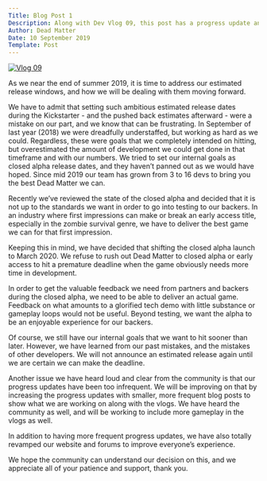```yaml
---
Title: Blog Post 1
Description: Along with Dev Vlog 09, this post has a progress update and information regarding the release of the closed alpha to backers. We go over the state of the game, the closed alpha, the massive growth of the dev team, and how we will be improving communication moving forward. Thank you so much for your support!
Author: Dead Matter
Date: 10 September 2019
Template: Post
---
```


[![Vlog 09](http://img.youtube.com/vi/3A7Sggm9INw/0.jpg)](https://www.youtube.com/watch?v=3A7Sggm9INw&feature=youtu.be)

As we near the end of summer 2019, it is time to address our estimated release windows, and how we will be dealing with them moving forward.

We have to admit that setting such ambitious estimated release dates during the Kickstarter - and the pushed back estimates afterward - were a mistake on our part, and we know that can be frustrating. In September of last year (2018) we were dreadfully understaffed, but working as hard as we could. Regardless, these were goals that we completely intended on hitting, but overestimated the amount of development we could get done in that timeframe and with our numbers. We tried to set our internal goals as closed alpha release dates, and they haven’t panned out as we would have hoped. Since mid 2019 our team has grown from 3 to 16 devs to bring you the best Dead Matter we can. 

Recently we’ve reviewed the state of the closed alpha and decided that it is not up to the standards we want in order to go into testing to our backers. In an industry where first impressions can make or break an early access title, especially in the zombie survival genre, we have to deliver the best game we can for that first impression. 

Keeping this in mind, we have decided that shifting the closed alpha launch to March 2020. We refuse to rush out Dead Matter to closed alpha or early access to hit a premature deadline when the game obviously needs more time in development. 

In order to get the valuable feedback we need from partners and backers during the closed alpha, we need to be able to deliver an actual game. Feedback on what amounts to a glorified tech demo with little substance or gameplay loops would not be useful. Beyond testing, we want the alpha to be an enjoyable experience for our backers. 

Of course, we still have our internal goals that we want to hit sooner than later. However, we have learned from our past mistakes, and the mistakes of other developers. We will not announce an estimated release again until we are certain we can make the deadline. 

Another issue we have heard loud and clear from the community is that our progress updates have been too infrequent. We will be improving on that by increasing the progress updates with smaller, more frequent blog posts to show what we are working on along with the vlogs. We have heard the community as well, and will be working to include more gameplay in the vlogs as well. 

In addition to having more frequent progress updates, we have also totally revamped our website and forums to improve everyone’s experience. 

We hope the community can understand our decision on this, and we appreciate all of your patience and support, thank you. 
